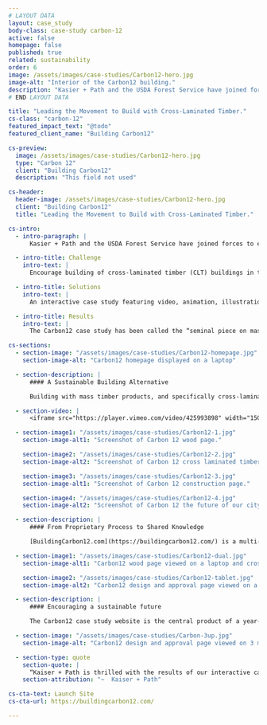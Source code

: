 ```yaml
---
# LAYOUT DATA
layout: case_study
body-class: case-study carbon-12
active: false
homepage: false
published: true
related: sustainability
order: 6
image: /assets/images/case-studies/Carbon12-hero.jpg
image-alt: "Interior of the Carbon12 building."
description: "Kasier + Path and the USDA Forest Service have joined forces to encourage US builders to use CLT in commercial building. Kaiser + Path is the design/build team behind Carbon12, the tallest CLT building in the United States, and their dedicated team of architects, designers, and project managers made this project possible in spite of daunting odds."
# END LAYOUT DATA

title: "Leading the Movement to Build with Cross-Laminated Timber."
cs-class: "carbon-12"
featured_impact_text: "@todo"
featured_client_name: "Building Carbon12"

cs-preview:
  image: /assets/images/case-studies/Carbon12-hero.jpg
  type: "Carbon 12"
  client: "Building Carbon12"
  description: "This field not used"

cs-header:
  header-image: /assets/images/case-studies/Carbon12-hero.jpg
  client: "Building Carbon12"
  title: "Leading the Movement to Build with Cross-Laminated Timber."

cs-intro:
  - intro-paragraph: |
      Kasier + Path and the USDA Forest Service have joined forces to encourage US builders to use CLT in commercial building. Kaiser + Path is the design/build team behind Carbon12, the tallest CLT building in the United States, and their dedicated team of architects, designers, and project managers made this project possible in spite of daunting odds.

  - intro-title: Challenge
    intro-text: |
      Encourage building of cross-laminated timber (CLT) buildings in the United States.

  - intro-title: Solutions
    intro-text: |
      An interactive case study featuring video, animation, illustration, and deep packets of information for builders.

  - intro-title: Results
    intro-text: |
      The Carbon12 case study has been called the “seminal piece on mass timber building” and is the centerpiece of a year-long influence campaign at conferences and webinars. It was also presented to dozens of homebuilders and architects during The Mass Timber Conference, and was nominated for a Webby in 2020.

cs-sections:
  - section-image: "/assets/images/case-studies/Carbon12-homepage.jpg"
    section-image-alt: "Carbon12 homepage displayed on a laptop"

  - section-description: |
      #### A Sustainable Building Alternative

      Building with mass timber products, and specifically cross-laminated timber (CLT), could play a major role in reducing carbon emissions from construction in the United States, yet we are well behind many European countries in our knowledge, policy, and planning. In partnership with the design/build firm responsible for the tallest CLT building in the US, ThinkShout developed an interactive website to "open source" the process in a way that other builders could easily adopt, and which will help build a groundswell of support from residential and financial audiences as well.

  - section-video: |
      <iframe src="https://player.vimeo.com/video/425993898" width="1500" height="855" frameborder="0" allow="autoplay; fullscreen" allowfullscreen></iframe>

  - section-image1: "/assets/images/case-studies/Carbon12-1.jpg"
    section-image-alt1: "Screenshot of Carbon 12 wood page."

    section-image2: "/assets/images/case-studies/Carbon12-2.jpg"
    section-image-alt2: "Screenshot of Carbon 12 cross laminated timber page."

    section-image3: "/assets/images/case-studies/Carbon12-3.jpg"
    section-image-alt1: "Screenshot of Carbon 12 construction page."

    section-image4: "/assets/images/case-studies/Carbon12-4.jpg"
    section-image-alt2: "Screenshot of Carbon 12 the future of our city skylines page."

  - section-description: |
      #### From Proprietary Process to Shared Knowledge

      [BuildingCarbon12.com](https://buildingcarbon12.com/) is a multi-chapter interactive story that unfolds around video, animations, pockets of deep information, and an arc that carries visitors from a basic understanding of mass timber products to a bold vision for the future of our cities. By sharing every proprietary detail of their process, our partners at Kaiser + Path have put shared knowledge above business advantage. In fact, their goal is not to corner the market on CLT, but rather to show how feasible — and indeed, necessary — it is to build with sustainable wood products instead of concrete and steel.

  - section-image1: "/assets/images/case-studies/Carbon12-dual.jpg"
    section-image-alt1: "Carbon12 wood page viewed on a laptop and cross laminated timber page viewed on mobile."

    section-image2: "/assets/images/case-studies/Carbon12-tablet.jpg"
    section-image-alt2: "Carbon12 design and approval page viewed on a tablet."

  - section-description: |
      #### Encouraging a sustainable future

      The Carbon12 case study website is the central product of a year-long public relations push to encourage building with mass timber. The USDA Forest Service and Kaiser + Path are working closely to spark development in 2020 and beyond, including the development of two webinars during the annual Mass Timber Conference in Portland, Oregon. The site immediately won the praise of industry leaders, one of whom called it "the seminal piece on mass timber building" when it launched in January. Over the coming months, the site will be leveraged to secure investment in future CLT projects and by architectural firms across the US as they undertake their first mass timber projects.

  - section-image: "/assets/images/case-studies/Carbon-3up.jpg"
    section-image-alt: "Carbon12 design and approval page viewed on 3 mobile devices."

  - section-type: quote
    section-quote: |
      “Kaiser + Path is thrilled with the results of our interactive case study. Building Carbon12 has increased awareness and conversation about building with CLT, and our staff is able to refer people across industries to it to get the information they are seeking. It also meets the goals of our partner, USDA Forest Service, who generously funded the project and shares our passion for using wood sustainably.”
    section-attribution: "~  Kaiser + Path"

cs-cta-text: Launch Site
cs-cta-url: https://buildingcarbon12.com/

---
```

